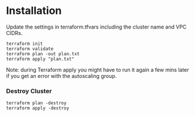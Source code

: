 # Installation

Update the settings in terraform.tfvars including the cluster name and VPC CIDRs.

```
terraform init
terraform validate
terraform plan -out plan.txt
terraform apply "plan.txt"
```

Note: during Terraform apply you might have to run it again a few mins later if you
get an error with the autoscaling group.

### Destroy Cluster

```
terraform plan -destroy
terraform apply -destroy
```
